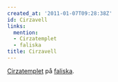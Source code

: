 ```yaml
---
created_at: '2011-01-07T09:28:38Z'
id: Cirzavell
links:
  mention:
  - Cirzatemplet
  - faliska
title: Cirzavell
---
```


[Cirzatemplet] på [faliska].

  [Cirzatemplet]: Cirzatemplet
  [faliska]: faliska
